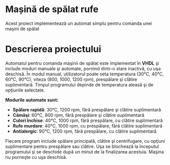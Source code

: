 # Mașină de spălat rufe
Acest proiect implementează un automat simplu pentru comanda unei mașini de spălat
# Descrierea proiectului
Automatul pentru comanda maşinii de spălat este implementat în **VHDL** şi include moduri manuale şi automate, pornind dintr-o stare inactivă, cu uşa deschisă. În modul manual, utilizatorul poate seta temperatura (30°C, 40°C, 60°C, 90°C), viteza (800, 1000, 1200 rpm), prespălare şi clătire suplimentară. Timpul programului depinde de temperatura aleasă şi de opţiunile selectate.

**Modurile automate sunt:**

* **Spălare rapidă**: 30°C, 1200 rpm, fără prespălare şi clătire suplimentară
* **Cămăşi**: 60°C, 800 rpm, fără prespălare şi clătire suplimentară
* **Culori închise**: 40°C, 1000 rpm, fără prespălare, cu clătire suplimentară
* **Rufe murdare**: 40°C, 1000 rpm, cu prespălare, fără clătire suplimentară
* **Antialergic**: 90°C, 1200 rpm, fără prespălare, cu clătire suplimentară

Fiecare program include spălare principală, clătire şi centrifugare, cu opţiuni suplimentare pentru prespălare sau clătire. Uşa se blochează la începutul programului şi se deschide după un minut de la finalizarea acestuia. Maşina nu porneşte cu uşa deschisă.
